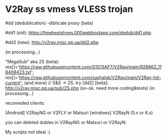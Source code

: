 # V2Ray ss vmess VLESS trojan

#dd (dedublication) -diblicate proxy (beta)

#dd1 (old): https://freebestshoes.000webhostapp.com/dedub/dd1.php

#dd2 (new): http://v2ray.misc.pp.ua/dd2.php

(in processing...)

"MegaSub" aka 2S (beta):
res[]='https://raw.githubusercontent.com/S1S13AF7/V2Ray/main/928862_118408423.txt';
res[]='https://raw.githubusercontent.com/sashalsk/V2Ray/main/V2Ray-list-current';
(and more) // S&S -> 2S. 
try [dd2] [beta]:
http://v2ray.misc.pp.ua/sub/2S.php
(so-ok. need more coding&tests)
(in processing...)

recomeded clients: 

[Android] V2RayNG or V2FLY or Matsuri
[windows] V2RayN (5.x or 6.x)

you can deleted dubles in V2RayNG or Matsuri or V2RayN. 

My scripts not ideal :(
